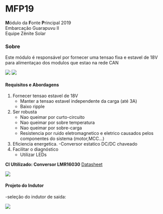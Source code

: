# MFP19
**M**ódulo da **F**onte **P**rincipal 2019  
Embarcação Guarapuvu II  
Equipe Zênite Solar  

### Sobre

Este módulo é responsável por fornecer uma tensao fixa e estavel de 18V para alimentaçao dos modulos que estao na rede CAN

![](https://github.com/ZeniteSolar/MFP19/blob/master/IMG/3DDOWN.png?raw=true)
![](https://github.com/ZeniteSolar/MFP19/blob/master/IMG/3DUP.png)


#### Requisitos e Abordagens
1. Fornecer tensao estavel de 18V 
    - Manter a tensao estavel independente da carga (até 3A)
    - Baixo ripple
2. Ser robusta
    - Nao queimar por curto-circuito
    - Nao queimar por sobre temperatura
    - Nao queimar por sobre-carga
    - Resistencia por ruido eletromagnetico e eletrico causados pelos componentes do sistema (motor,MCC...)
3. Eficiencia energetica.
    -Conversor estatico DC/DC chaveado
4. Facilitar o diagnóstico
    - Utilizar LEDs
    
**CI Ultilizado: Conversor LMR16030**
[Datasheet](https://www.ti.com/lit/ds/symlink/lmr16030.pdf?ts=1596324314390&ref_url=https%253A%252F%252Fwww.google.com%252F)

![](https://github.com/ZeniteSolar/MFP19/blob/master/%20datasheet%20(Rev%20A)%20-%20lmr16030%20pdf.png?raw=true)

#### Projeto do Indutor

   -seleção do indutor de saida:

![](https://github.com/ZeniteSolar/MFP19/blob/master/equa%C3%A7%C3%A3o%20sele%C3%A7ao%20de%20indutor?raw=true)







